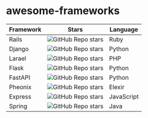 # awesome-frameworks

| Framework | Stars                                                                                       | Language   |
| --------- | ------------------------------------------------------------------------------------------- | ---------- |
| Rails     | ![GitHub Repo stars](https://img.shields.io/github/stars/rails/rails)                       | Ruby       |
| Django    | ![GitHub Repo stars](https://img.shields.io/github/stars/django/django)                     | Python     |
| Larael    | ![GitHub Repo stars](https://img.shields.io/github/stars/laravel/laravel)                   | PHP        |
| Flask     | ![GitHub Repo stars](https://img.shields.io/github/stars/pallets/flask)                     | Python     |
| FastAPI   | ![GitHub Repo stars](https://img.shields.io/github/stars/tiangolo/fastapi)                  | Python     |
| Pheonix   | ![GitHub Repo stars](https://img.shields.io/github/stars/phoenixframework/phoenix)          | Elexir     |
| Express   | ![GitHub Repo stars](https://img.shields.io/github/stars/expressjs/express)                 | JavaScript |
| Spring    | ![GitHub Repo stars](https://img.shields.io/github/stars/spring-projects/spring-framework)  | Java       |
